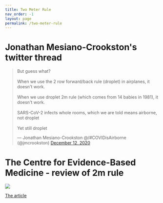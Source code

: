 ```yaml
---
title: Two Meter Rule  
nav_order: -1
layout: page
permalink: /two-meter-rule
---
```


# Jonathan Mesiano-Crookston's twitter thread

<blockquote class="twitter-tweet"><p lang="en" dir="ltr">But guess what?<br><br>When we use the 2 row forward/back rule (droplet) in airplanes, it doesn&#39;t work.<br><br>When we use droplet 2m rule (which comes from 14 babies in 1981), it doesn&#39;t work.<br><br>SARS-CoV-2 infects whole rooms, which we are told means airborne, not droplet<br><br>Yet still droplet</p>&mdash; Jonathan Mesiano-Crookston @/#COVIDisAirborne (@jmcrookston) <a href="https://twitter.com/jmcrookston/status/1337780313766977538?ref_src=twsrc%5Etfw">December 12, 2020</a></blockquote> <script async src="https://platform.twitter.com/widgets.js" charset="utf-8"></script>


# The Centre for Evidence-Based Medicine - review of 2m rule

![](https://www.cebm.net/wp-content/uploads/2020/06/2-metre-rule-PPTLB.jpg)

[The article](https://www.cebm.net/covid-19/what-is-the-evidence-to-support-the-2-metre-social-distancing-rule-to-reduce-covid-19-transmission/)
